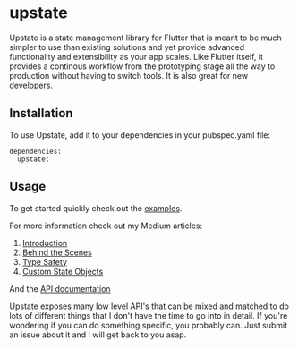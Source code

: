 # upstate
 
Upstate is a state management library for Flutter that is meant to be much simpler to use
than existing solutions and yet provide advanced functionality and extensibility
as your app scales. Like Flutter itself, it provides a continous workflow
from the prototyping stage all the way to production without having to switch tools. It is also
great for new developers.

## Installation  
To use Upstate, add it to your dependencies in your pubspec.yaml file: 
```
dependencies:
  upstate:
``` 

## Usage 
To get started quickly check out the [examples](https://github.com/jonaird/upstate/tree/master/example/lib). 
 
For more information check out my Medium articles: 
1. [Introduction](https://levelup.gitconnected.com/introducing-upstate-simplified-state-management-for-flutter-c987cac25b04) 
2. [Behind the Scenes](https://medium.com/@jonathan.aird/upstate-behind-the-scenes-2fe08c5d50c7)  
3. [Type Safety](https://medium.com/@jonathan.aird/adding-type-safety-to-upstate-654f899ebdbc) 
4. [Custom State Objects](https://medium.com/@jonathan.aird/using-upstate-with-any-kind-of-state-object-599b01ec4751) 
 
And the [API documentation](https://pub.dev/documentation/upstate/latest/upstate/upstate-library.html)
 
Upstate exposes many low level API's that can be mixed and matched to do lots of different things that
I don't have the time to go into in detail.
If you're wondering if you can do something specific, you probably can. Just submit an issue about it
and I will get back to you asap.